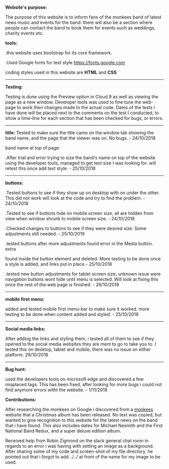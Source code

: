 <strong>Website's purpose:</strong>

The purpose of this website is to inform fans of the monkees band of latest news
music and events for the band. there will also be a section where people can
contact the band to book them for events such as weddings, charity events etc.


<strong>tools:</strong>

.this website uses bootstrap for its core framework.

.Used Google fonts for text style https://fonts.google.com

coding styles used in this website are <strong>HTML</strong> and <strong>CSS</strong>

--------------------------------------------------------------------------------

<strong>Testing:</strong>

Testing is done using the Preview option in Cloud 9 as well as viewing the page 
as a new window. Developer tools was used to fine tune the web-page to work then
changes made to the actual code. Dates of the tests I have done will be placed
next to the comments on the test I conducted, to show a time-line for each section
that has been checked for bugs, or errors.

--------------------------------------------------------------------------------

<strong>title:</strong>
Tested to make sure the title came on the window tab showing the band name, and
the page that the viewer was on. No bugs. - 24/10/2018

band name at top of page:

.After trial and error trying to size the band's name on top of the website
 using the developer tools, managed to get text size I was looking for. will 
 retest this once add text style. - 25/10/2018

--------------------------------------------------------------------------------

<strong>buttons:</strong>

.Tested buttons to see if they show up on desktop with on under the other. This 
 did not work will look at the code and try to find the problem. - 24/10/2018

.Tested to see if buttons hide on mobile screen size, all are hidden from view 
 when window shrunk to mobile screen size. - 24/10/2018 

.Checked changes to buttons to see if they were desired size. Some adjustments
 still needed. - 25/10/2019
 
.tested buttons after more adjustments found error in the Media button. extra 
 </p> found inside the button element and deleted. More testing to be done once
 a style is added, and links put in place.- 25/10/2018
 
.tested new button adjustments for tablet screen size, unknown issue were 
 navigation buttons wont hide until menu is selected. Will look at fixing this 
 once the rest of the web page is finished. - 26/10/2018
 
--------------------------------------------------------------------------------
 
<strong>mobile first menu:</strong>
 
 added and tested mobile first menu-bar to make sure it worked. more testing to 
 be done when content added and styled. - 25/10/2018
 
--------------------------------------------------------------------------------

<strong>Social media links:</strong>

After adding the links and styling them, i tested all of them to see if they
opened to the social media websites they are ment to go to take you to. I tested
this on desktop, tablet and mobile, there was no issue on either platform. 29/10/2018
 
--------------------------------------------------------------------------------

<strong>Bug hunt:</strong>

used the developers tools on microsoft edge and discovered a few misplaced tags.
This has been fixed, after looking for more bugs i could not find anymore errors
witht the website. - 1/11/2018
 
<strong>Contributions:</strong>
 
After researching the monkees on Google i discovered from a <a href="https://www
.monkees.com/news?page=1">monkees</a> website that a Christmas album has been released.
No text was copied, but wanted to give recognition to this website for the
latest news on the band that i have found. This also includes dates for Michael
Nesmith and the First National Band Redux, and a super deluxe edition album.

Received help from Robin Zigmond on the slack general chat room in regards to an
error i was having with setting an image as a background. After sharing some of
my code and screen-shot of my file directory, he pointed out that i forgot to add
../../ at front of the name for my image to be used.